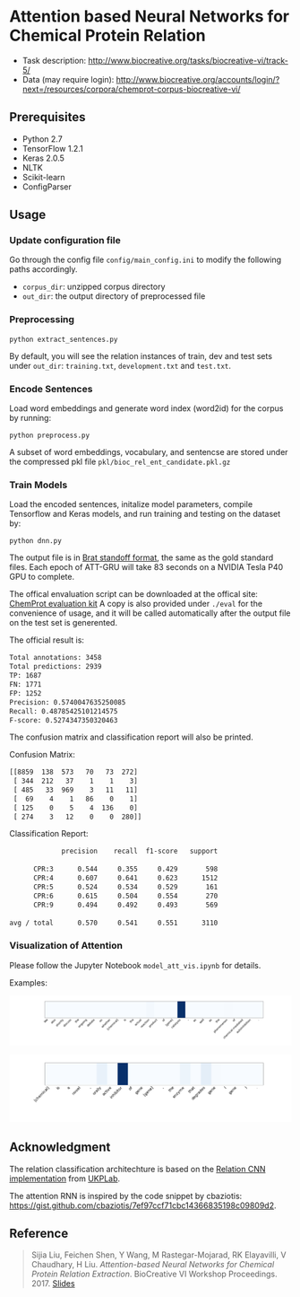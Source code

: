 # Attention based Neural Networks for Chemical Protein Relation

* Task description: http://www.biocreative.org/tasks/biocreative-vi/track-5/
* Data (may require login): http://www.biocreative.org/accounts/login/?next=/resources/corpora/chemprot-corpus-biocreative-vi/


## Prerequisites

* Python 2.7
* TensorFlow 1.2.1
* Keras 2.0.5
* NLTK
* Scikit-learn
* ConfigParser

## Usage

### Update configuration file
 Go through the config file `config/main_config.ini` to modify the
 following paths
 accordingly.
 * `corpus_dir`: unzipped corpus directory
 * `out_dir`: the output directory of preprocessed file

### Preprocessing
```
python extract_sentences.py
```

By default, you will see the relation instances of train, dev and test
sets under `out_dir`: `training.txt`, `development.txt` and `test.txt`.

### Encode Sentences

Load word embeddings and generate word index (word2id) for the corpus by
 running:
```
python preprocess.py
```

A subset of word embeddings, vocabulary, and sentencse are stored under
the compressed pkl file
 `pkl/bioc_rel_ent_candidate.pkl.gz`

### Train Models

Load the encoded sentences, initalize model parameters, compile
Tensorflow and Keras models, and run training and testing on
the dataset by:

```
python dnn.py
```

The output file is in [Brat standoff format](http://brat.nlplab.org/standoff.html),
the same as the gold standard files. Each epoch of ATT-GRU will take 83
seconds on a NVIDIA Tesla P40 GPU to complete.


The offical envaluation script can be downloaded at the offical site:
 [ChemProt evaluation kit](http://www.biocreative.org/media/store/files/2017/evaluation-kit.zip)
A copy is also provided under `./eval` for the convenience of usage, and it will be called
automatically after the output file on the test set is generented.

The official result is:

```
Total annotations: 3458
Total predictions: 2939
TP: 1687
FN: 1771
FP: 1252
Precision: 0.5740047635250085
Recall: 0.48785425101214575
F-score: 0.5274347350320463
```

The confusion matrix and classification report will also be printed.

Confusion Matrix:
```
[[8859  138  573   70   73  272]
 [ 344  212   37    1    1    3]
 [ 485   33  969    3   11   11]
 [  69    4    1   86    0    1]
 [ 125    0    5    4  136    0]
 [ 274    3   12    0    0  280]]
```
Classification Report:
```
             precision    recall  f1-score   support

      CPR:3      0.544     0.355     0.429       598
      CPR:4      0.607     0.641     0.623      1512
      CPR:5      0.524     0.534     0.529       161
      CPR:6      0.615     0.504     0.554       270
      CPR:9      0.494     0.492     0.493       569

avg / total      0.570     0.541     0.551      3110

```

### Visualization of Attention

Please follow the Jupyter Notebook `model_att_vis.ipynb` for details.

Examples:

![attention-vis-6](png_examples/6.png?raw=true "Examples-6")

![attention-vis-96](png_examples/96.png?raw=true "Examples-96")



## Acknowledgment

The relation classification architechture is based on the
 [Relation CNN implementation](https://github.com/UKPLab/deeplearning4nlp-tutorial/tree/master/2017-07_Seminar/Session%203%20-%20Relation%20CNN)
from [UKPLab](https://github.com/UKPLab).

The attention RNN is inspired by the code snippet by cbaziotis: https://gist.github.com/cbaziotis/7ef97ccf71cbc14366835198c09809d2.

## Reference

> Sijia Liu, Feichen Shen, Y Wang, M Rastegar-Mojarad, RK Elayavilli, V Chaudhary, H Liu. *Attention-based Neural Networks for Chemical Protein Relation Extraction*. BioCreative VI Workshop Proceedings. 2017. [Slides](http://www.acsu.buffalo.edu/~sijialiu/uploads/slides_bioc_17.pdf)
